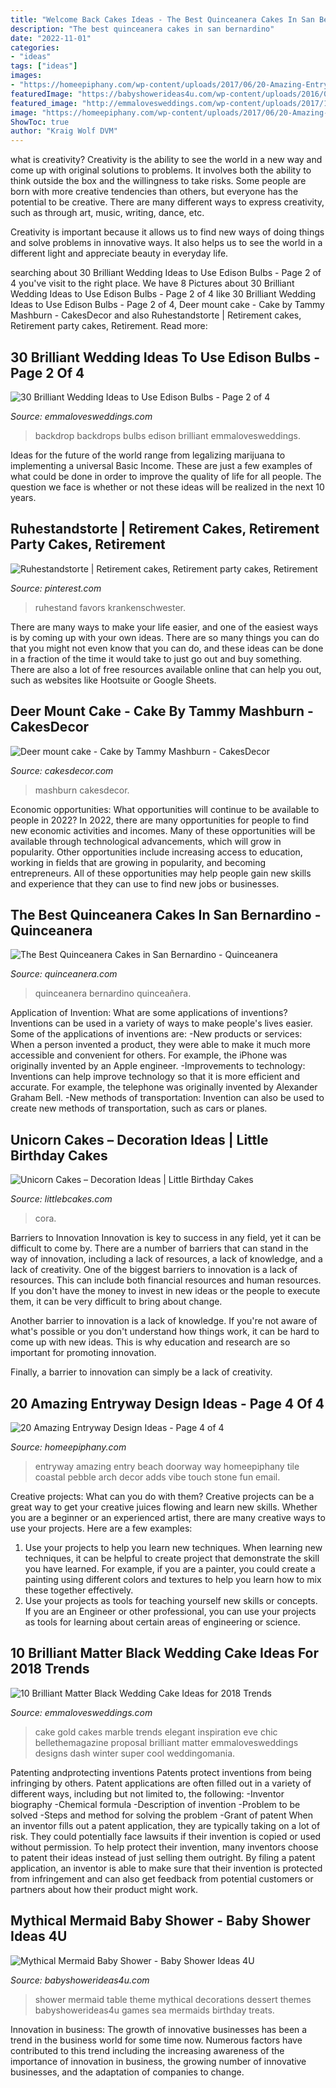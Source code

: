 ```yaml
---
title: "Welcome Back Cakes Ideas - The Best Quinceanera Cakes In San Bernardino"
description: "The best quinceanera cakes in san bernardino"
date: "2022-11-01"
categories:
- "ideas"
tags: ["ideas"]
images:
- "https://homeepiphany.com/wp-content/uploads/2017/06/20-Amazing-Entryway-Design-Ideas-19.jpg"
featuredImage: "https://babyshowerideas4u.com/wp-content/uploads/2016/06/Mythical-Mermaid-Baby-Shower-Dessert-Table-600x806.jpg"
featured_image: "http://emmalovesweddings.com/wp-content/uploads/2017/10/great-lighting-wedding-backdrop-ideas.jpg"
image: "https://homeepiphany.com/wp-content/uploads/2017/06/20-Amazing-Entryway-Design-Ideas-19.jpg"
ShowToc: true
author: "Kraig Wolf DVM"
---
```



what is creativity?
Creativity is the ability to see the world in a new way and come up with original solutions to problems. It involves both the ability to think outside the box and the willingness to take risks.
Some people are born with more creative tendencies than others, but everyone has the potential to be creative. There are many different ways to express creativity, such as through art, music, writing, dance, etc.

Creativity is important because it allows us to find new ways of doing things and solve problems in innovative ways. It also helps us to see the world in a different light and appreciate beauty in everyday life.

	

		
searching about 30 Brilliant Wedding Ideas to Use Edison Bulbs - Page 2 of 4 you've visit to the right place. We have 8 Pictures about 30 Brilliant Wedding Ideas to Use Edison Bulbs - Page 2 of 4 like 30 Brilliant Wedding Ideas to Use Edison Bulbs - Page 2 of 4, Deer mount cake - Cake by Tammy Mashburn - CakesDecor and also Ruhestandstorte | Retirement cakes, Retirement party cakes, Retirement. Read more:
		
    
## 30 Brilliant Wedding Ideas To Use Edison Bulbs - Page 2 Of 4

<img loading=lazy src="http://emmalovesweddings.com/wp-content/uploads/2017/10/great-lighting-wedding-backdrop-ideas.jpg" onerror="this.onerror=null;this.src='https://tse1.mm.bing.net/th?id=OIP.6nrK-yb1YChJN3wHAzDg4AHaLH&amp;pid=15.1';" alt="30 Brilliant Wedding Ideas to Use Edison Bulbs - Page 2 of 4">

_Source: emmalovesweddings.com_

>backdrop backdrops bulbs edison brilliant emmalovesweddings. 

	

Ideas for the future of the world range from legalizing marijuana to implementing a universal Basic Income. These are just a few examples of what could be done in order to improve the quality of life for all people. The question we face is whether or not these ideas will be realized in the next 10 years.

    
## Ruhestandstorte | Retirement Cakes, Retirement Party Cakes, Retirement

<img loading=lazy src="https://i.pinimg.com/736x/8c/cd/00/8ccd00813bf66352508ac9c393a8fbe3.jpg" onerror="this.onerror=null;this.src='https://tse2.mm.bing.net/th?id=OIP.zW5nPX9CujgIkgNE8dukaQHaJ3&amp;pid=15.1';" alt="Ruhestandstorte | Retirement cakes, Retirement party cakes, Retirement">

_Source: pinterest.com_

>ruhestand favors krankenschwester. 

	

There are many ways to make your life easier, and one of the easiest ways is by coming up with your own ideas. There are so many things you can do that you might not even know that you can do, and these ideas can be done in a fraction of the time it would take to just go out and buy something. There are also a lot of free resources available online that can help you out, such as websites like Hootsuite or Google Sheets.

    
## Deer Mount Cake - Cake By Tammy Mashburn - CakesDecor

<img loading=lazy src="https://pic.cakesdecor.com/m/fngtrf3qh4ijwace0brt.jpg" onerror="this.onerror=null;this.src='https://tse2.mm.bing.net/th?id=OIP.Dksh6e53trckjRkOCYt1QQHaJ3&amp;pid=15.1';" alt="Deer mount cake - Cake by Tammy Mashburn - CakesDecor">

_Source: cakesdecor.com_

>mashburn cakesdecor. 

	

Economic opportunities: What opportunities will continue to be available to people in 2022?
In 2022, there are many opportunities for people to find new economic activities and incomes. Many of these opportunities will be available through technological advancements, which will grow in popularity. Other opportunities include increasing access to education, working in fields that are growing in popularity, and becoming entrepreneurs. All of these opportunities may help people gain new skills and experience that they can use to find new jobs or businesses.

    
## The Best Quinceanera Cakes In San Bernardino - Quinceanera

<img loading=lazy src="http://www.quinceanera.com/wp-content/uploads/2017/02/16265438_10155072033589189_4315503752614170864_n.jpg" onerror="this.onerror=null;this.src='https://tse2.mm.bing.net/th?id=OIP.tFrxJftd_hv9XDb3CUAHsgHaMN&amp;pid=15.1';" alt="The Best Quinceanera Cakes in San Bernardino - Quinceanera">

_Source: quinceanera.com_

>quinceanera bernardino quinceañera. 

	

Application of Invention: What are some applications of inventions?
Inventions can be used in a variety of ways to make people's lives easier. Some of the applications of inventions are: 
-New products or services: When a person invented a product, they were able to make it much more accessible and convenient for others. For example, the iPhone was originally invented by an Apple engineer. 
-Improvements to technology: Inventions can help improve technology so that it is more efficient and accurate. For example, the telephone was originally invented by Alexander Graham Bell. 
-New methods of transportation: Invention can also be used to create new methods of transportation, such as cars or planes.

    
## Unicorn Cakes – Decoration Ideas | Little Birthday Cakes

<img loading=lazy src="https://www.littlebcakes.com/wp-content/uploads/2014/05/Unicorn-Birthday-Cake-768x1024.jpg" onerror="this.onerror=null;this.src='https://tse2.mm.bing.net/th?id=OIP.xy5nFYeoJLBySGY8s2klBQHaJ4&amp;pid=15.1';" alt="Unicorn Cakes – Decoration Ideas | Little Birthday Cakes">

_Source: littlebcakes.com_

>cora. 

	

Barriers to Innovation
Innovation is key to success in any field, yet it can be difficult to come by. There are a number of barriers that can stand in the way of innovation, including a lack of resources, a lack of knowledge, and a lack of creativity.
One of the biggest barriers to innovation is a lack of resources. This can include both financial resources and human resources. If you don't have the money to invest in new ideas or the people to execute them, it can be very difficult to bring about change.

Another barrier to innovation is a lack of knowledge. If you're not aware of what's possible or you don't understand how things work, it can be hard to come up with new ideas. This is why education and research are so important for promoting innovation.

Finally, a barrier to innovation can simply be a lack of creativity.

    
## 20 Amazing Entryway Design Ideas - Page 4 Of 4

<img loading=lazy src="https://homeepiphany.com/wp-content/uploads/2017/06/20-Amazing-Entryway-Design-Ideas-19.jpg" onerror="this.onerror=null;this.src='https://tse1.mm.bing.net/th?id=OIP.z0wFOOJqnWRnIJBvKMfuLwHaLH&amp;pid=15.1';" alt="20 Amazing Entryway Design Ideas - Page 4 of 4">

_Source: homeepiphany.com_

>entryway amazing entry beach doorway way homeepiphany tile coastal pebble arch decor adds vibe touch stone fun email. 

	

Creative projects: What can you do with them?
Creative projects can be a great way to get your creative juices flowing and learn new skills. Whether you are a beginner or an experienced artist, there are many creative ways to use your projects. Here are a few examples: 
1. Use your projects to help you learn new techniques. When learning new techniques, it can be helpful to create project that demonstrate the skill you have learned. For example, if you are a painter, you could create a painting using different colors and textures to help you learn how to mix these together effectively. 
2. Use your projects as tools for teaching yourself new skills or concepts. If you are an Engineer or other professional, you can use your projects as tools for learning about certain areas of engineering or science.

    
## 10 Brilliant Matter Black Wedding Cake Ideas For 2018 Trends

<img loading=lazy src="http://emmalovesweddings.com/wp-content/uploads/2018/02/chic-gold-and-black-marble-wedding-cake.jpg" onerror="this.onerror=null;this.src='https://tse3.mm.bing.net/th?id=OIP.dcYlXu-rpp3KJgKpkjhoSQHaLH&amp;pid=15.1';" alt="10 Brilliant Matter Black Wedding Cake Ideas for 2018 Trends">

_Source: emmalovesweddings.com_

>cake gold cakes marble trends elegant inspiration eve chic bellethemagazine proposal brilliant matter emmalovesweddings designs dash winter super cool weddingomania. 

	

Patenting andprotecting inventions
Patents protect inventions from being infringing by others. Patent applications are often filled out in a variety of different ways, including but not limited to, the following: 
-Inventor biography 
-Chemical formula 
-Description of invention 
-Problem to be solved 
-Steps and method for solving the problem 
-Grant of patent 
When an inventor fills out a patent application, they are typically taking on a lot of risk. They could potentially face lawsuits if their invention is copied or used without permission. To help protect their invention, many inventors choose to patent their ideas instead of just selling them outright. By filing a patent application, an inventor is able to make sure that their invention is protected from infringement and can also get feedback from potential customers or partners about how their product might work.

    
## Mythical Mermaid Baby Shower - Baby Shower Ideas 4U

<img loading=lazy src="https://babyshowerideas4u.com/wp-content/uploads/2016/06/Mythical-Mermaid-Baby-Shower-Dessert-Table-600x806.jpg" onerror="this.onerror=null;this.src='https://tse2.mm.bing.net/th?id=OIP.Oqt6tzPdjkgE6ykNb-f7bQHaJ8&amp;pid=15.1';" alt="Mythical Mermaid Baby Shower - Baby Shower Ideas 4U">

_Source: babyshowerideas4u.com_

>shower mermaid table theme mythical decorations dessert themes babyshowerideas4u games sea mermaids birthday treats. 

	

Innovation in business:
The growth of innovative businesses has been a trend in the business world for some time now. Numerous factors have contributed to this trend including the increasing awareness of the importance of innovation in business, the growing number of innovative businesses, and the adaptation of companies to change.

